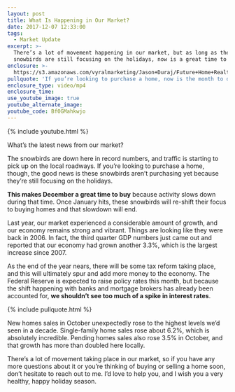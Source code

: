 ```yaml
---
layout: post
title: What Is Happening in Our Market?
date: 2017-12-07 12:33:00
tags:
  - Market Update
excerpt: >-
  There’s a lot of movement happening in our market, but as long as the
  snowbirds are still focusing on the holidays, now is a great time to buy.
enclosure: >-
  https://s3.amazonaws.com/vyralmarketing/Jason+Duraj/Future+Home+Realty+Market+Update.mp4
pullquote: 'If you’re looking to purchase a home, now is the month to do it.'
enclosure_type: video/mp4
enclosure_time:
use_youtube_image: true
youtube_alternate_image:
youtube_code: Bf0GMahkwjo
---
```



{% include youtube.html %}

What’s the latest news from our market?

The snowbirds are down here in record numbers, and traffic is starting to pick up on the local roadways. If you’re looking to purchase a home, though, the good news is these snowbirds aren’t purchasing yet because they’re still focusing on the holidays.

**This makes December a great time to buy** because activity slows down during that time. Once January hits, these snowbirds will re-shift their focus to buying homes and that slowdown will end.

Last year, our market experienced a considerable amount of growth, and our economy remains strong and vibrant. Things are looking like they were back in 2006. In fact, the third quarter GDP numbers just came out and reported that our economy had grown another 3.3%, which is the largest increase since 2007.

As the end of the year nears, there will be some tax reform taking place, and this will ultimately spur and add more money to the economy. The Federal Reserve is expected to raise policy rates this month, but because the shift happening with banks and mortgage brokers has already been accounted for, **we shouldn’t see too much of a spike in interest rates**.

{% include pullquote.html %}

New homes sales in October unexpectedly rose to the highest levels we’d seen in a decade. Single-family home sales rose about 6.2%, which is absolutely incredible. Pending homes sales also rose 3.5% in October, and that growth has more than doubled here locally.

There’s a lot of movement taking place in our market, so if you have any more questions about it or you’re thinking of buying or selling a home soon, don’t hesitate to reach out to me. I’d love to help you, and I wish you a very healthy, happy holiday season.